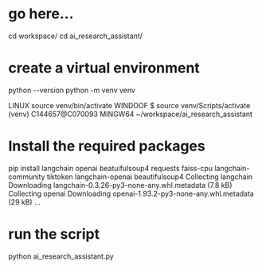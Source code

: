 
# go here...
cd workspace/
cd ai_research_assistant/

# create a virtual environment
python --version
python -m venv venv

LINUX
source venv/bin/activate
WINDOOF
$ source venv/Scripts/activate
(venv)
C144657@C070093 MINGW64 ~/workspace/ai_research_assistant


# Install the required packages
pip install langchain openai beatuifulsoup4 requests faiss-cpu langchain-community tiktoken langchain-openai beautifulsoup4
Collecting langchain
Downloading langchain-0.3.26-py3-none-any.whl.metadata (7.8 kB)
Collecting openai
Downloading openai-1.93.2-py3-none-any.whl.metadata (29 kB)
...


# run the script
python ai_research_assistant.py